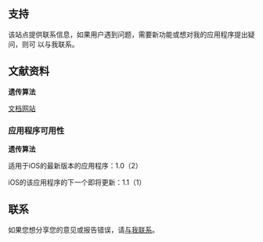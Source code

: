 ## 支持

该站点提供联系信息，如果用户遇到问题，需要新功能或想对我的应用程序提出疑问，则可
以与我联系。

## 文献资料

**遗传算法**

[文档网站](https://www.taketechease.com/optfinder/genetic-algorithms.html)

### 应用程序可用性

**遗传算法**

适用于iOS的最新版本的应用程序：1.0（2）

iOS的该应用程序的下一个即将更新：1.1（1）

## 联系
如果您想分享您的意见或报告错误，请[与我联系](mailto:i.d.kosinska@gmail.com)。
